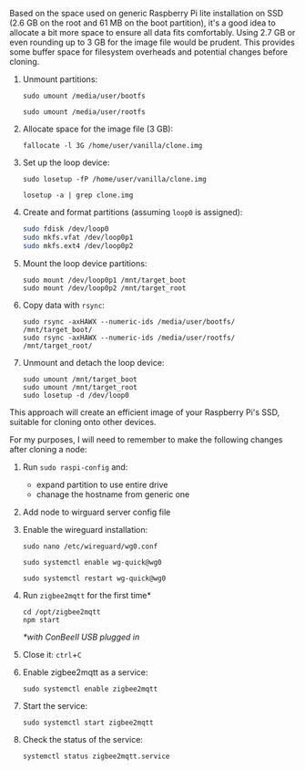 Based on the space used on generic Raspberry Pi lite installation on SSD (2.6 GB on the root and 61 MB on the boot partition), it's a good idea to allocate a bit more space to ensure all data fits comfortably. Using 2.7 GB or even rounding up to 3 GB for the image file would be prudent. This provides some buffer space for filesystem overheads and potential changes before cloning.

1. Unmount partitions:
   ```
   sudo umount /media/user/bootfs
   ```
   ```
   sudo umount /media/user/rootfs
   ```

2. Allocate space for the image file (3 GB):
   ```
   fallocate -l 3G /home/user/vanilla/clone.img
   ```

3. Set up the loop device:
   ```
   sudo losetup -fP /home/user/vanilla/clone.img
   ```
   ```
   losetup -a | grep clone.img
   ```

4. Create and format partitions (assuming `loop0` is assigned):
   ```bash
   sudo fdisk /dev/loop0
   sudo mkfs.vfat /dev/loop0p1
   sudo mkfs.ext4 /dev/loop0p2
   ```

5. Mount the loop device partitions:
   ```
   sudo mount /dev/loop0p1 /mnt/target_boot
   sudo mount /dev/loop0p2 /mnt/target_root
   ```

6. Copy data with `rsync`:
   ```
   sudo rsync -axHAWX --numeric-ids /media/user/bootfs/ /mnt/target_boot/
   sudo rsync -axHAWX --numeric-ids /media/user/rootfs/ /mnt/target_root/
   ```

7. Unmount and detach the loop device:
   ```
   sudo umount /mnt/target_boot
   sudo umount /mnt/target_root
   sudo losetup -d /dev/loop0
   ```

This approach will create an efficient image of your Raspberry Pi's SSD, suitable for cloning onto other devices.

For my purposes, I will need to remember to make the following changes after cloning a node:

1. Run `sudo raspi-config` and:
   - expand partition to use entire drive
   - chanage the hostname from generic one

2. Add node to wirguard server config file
   
3. Enable the wireguard installation:
   ```
   sudo nano /etc/wireguard/wg0.conf
   ```
   ```
   sudo systemctl enable wg-quick@wg0
   ```
   ```
   sudo systemctl restart wg-quick@wg0
   ``` 
4. Run `zigbee2mqtt` for the first time*
   ```
   cd /opt/zigbee2mqtt
   npm start
   ```
   _*with ConBeeII USB plugged in_

6. Close it:
   `ctrl`+`C`
7. Enable zigbee2mqtt as a service:
   ```
   sudo systemctl enable zigbee2mqtt
   ```
8. Start the service:
   ```
   sudo systemctl start zigbee2mqtt
   ```
9. Check the status of the service:
   ```
   systemctl status zigbee2mqtt.service
   ```
